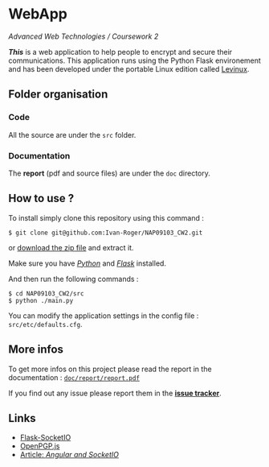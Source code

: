# WebApp #
*Advanced Web Technologies / Coursework 2*

_**This**_ is a web application to help people to encrypt and secure their communications.
This application runs using the Python Flask environement and has been developed under
the portable Linux edition called [Levinux](http://levinux.com).

## Folder organisation ##

### Code ###
All the source are under the `src` folder.

### Documentation ###
The **report** (pdf and source files) are under the `doc` directory.

## How to use ? ##

To install simply clone this repository using this command :
```
$ git clone git@github.com:Ivan-Roger/NAP09103_CW2.git
```
or [download the zip file](https://github.com/Ivan-Roger/NAP09103_CW2/archive/master.zip) and extract it.

Make sure you have [*Python*](https://www.python.org/) and [*Flask*](http://flask.pocoo.org/) installed.

And then run the following commands :
```
$ cd NAP09103_CW2/src
$ python ./main.py
```

You can modify the application settings in the config file : `src/etc/defaults.cfg`.

## More infos ##
To get more infos on this project please read the report in the documentation : [`doc/report/report.pdf`](https://github.com/Ivan-Roger/NAP09103_CW2/raw/master/doc/report/report.pdf)

If you find out any issue please report them in the [**issue tracker**](https://github.com/Ivan-Roger/NAP09103_CW2/issues).

## Links ##

* [Flask-SocketIO](https://github.com/miguelgrinberg/Flask-SocketIO)
* [OpenPGP.js](https://openpgpjs.org/)
* [Article: *Angular and SocketIO*](https://www.html5rocks.com/en/tutorials/frameworks/angular-websockets/)
